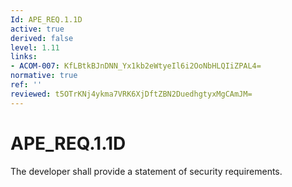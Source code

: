 ```yaml
---
Id: APE_REQ.1.1D
active: true
derived: false
level: 1.11
links:
- ACOM-007: KfLBtkBJnDNN_Yx1kb2eWtyeIl6i2OoNbHLQIiZPAL4=
normative: true
ref: ''
reviewed: t5OTrKNj4ykma7VRK6XjDftZBN2DuedhgtyxMgCAmJM=
---
```


# APE_REQ.1.1D

The developer shall provide a statement of security requirements.